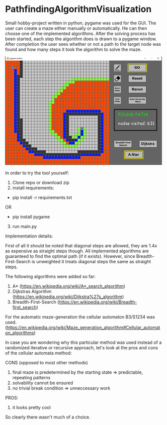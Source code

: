 # PathfindingAlgorithmVisualization

Small hobby-project written in python, pygame was used for the GUI.
The user can create a maze either manually or automatically. He can then choose one of the implemented algorithms. After the solving process has been started, each step the algorithm does is drawn to a pygame window. After completion the user sees whether or not a path to the target node was found and how many steps it took the algorithm to solve the maze.

![alt text](https://github.com/FredericThoma/PathfindingAlgorithmVisualization/blob/main/images/screenshots/s2.PNG)

In order to try the tool yourself:
1. Clone repo or download zip
2. install requirements:
  - pip install -r requirements.txt
  
  OR
  - pip install pygame
3. run main.py

Implementation details:

First of all it should be noted that diagonal steps are allowed, they are 1.4x as expensive as straight steps though.
All implemented algorithms are guaranteed to find the optimal path (if it exists). However, since Breadth-First-Search is unweighted it treats diagonal steps the same as straight steps.

The following algorithms were added so far:

1. A* (https://en.wikipedia.org/wiki/A*_search_algorithm)
2. Dijkstras Algorithm (https://en.wikipedia.org/wiki/Dijkstra%27s_algorithm)
3. Breadth-First-Search (https://en.wikipedia.org/wiki/Breadth-first_search)

For the automatic maze-generation the cellular automaton B3/S1234 was used. (https://en.wikipedia.org/wiki/Maze_generation_algorithm#Cellular_automaton_algorithms)

In case you are wondering why this particular method was used instead of a randomized iterative or recursive approach, let's look at the pros and cons of the cellular automata method:

CONS (opposed to most other methods)
1. final maze is predetermined by the starting state => predictable, repeating patterns
2. solvability cannot be ensured
3. no trivial break condition => unneccessary work


PROS:
1. it looks pretty cool

So clearly there wasn't much of a choice.

